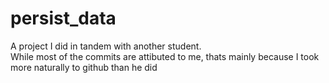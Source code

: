 # persist_data
A project I did in tandem with another student.<br>
While most of the commits are attibuted to me, thats mainly because I took more naturally to github than he did

